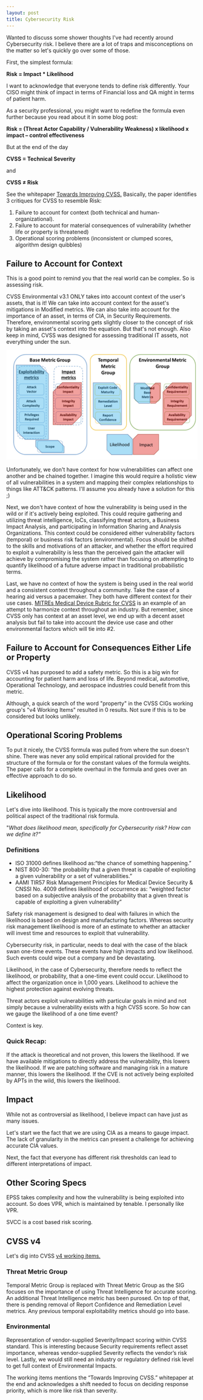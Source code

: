 ```yaml
---
layout: post
title: Cybersecurity Risk
---
```


Wanted to discuss some shower thoughts I've had recently around Cybersecurity risk. I believe there are a lot of traps and misconceptions on the matter so let's quickly go over some of those.

First, the simplest formula:

**Risk = Impact \* Likelihood**

I want to acknowledge that everyone tends to define risk differently. Your CISO might think of impact in terms of Financial loss and QA might in terms of patient harm. 

As a security professional, you might want to redefine the formula even further because you read about it in some blog post:

**Risk = (Threat Actor Capability / Vulnerability Weakness) x likelihood x impact – control effectiveness**

But at the end of the day

**CVSS = Technical Severity**

and

**CVSS ≠ Risk**

See the whitepaper <a href="https://resources.sei.cmu.edu/asset_files/WhitePaper/2018_019_001_538372.pdf">Towards Improving CVSS.</a> Basically, the paper identifies 3 critiques for CVSS to resemble Risk: 
1. Failure to account for context (both technical and human-organizational). 
2. Failure to account for material consequences of vulnerability (whether life or property is threatened) 
3. Operational scoring problems (inconsistent or clumped scores, algorithm design quibbles)

## Failure to Account for Context

This is a good point to remind you that the real world can be complex. So is assessing risk.

CVSS Environmental v3.1 ONLY takes into account context of the user&#39;s assets, that is it! We can take into account context for the asset&#39;s mitigations in Modified metrics. We can also take into account for the importance of an asset, in terms of CIA, in Security Requirements. Therefore, environmental scoring gets slightly closer to the concept of risk by taking an asset&#39;s context into the equation. But that's not enough. Also keep in mind, CVSS was designed for assessing traditional IT assets, not everything under the sun. 

![CVSS risk attempt](/public/cvss-risk.PNG "CVSS risk attempt")

Unfortunately, we don&#39;t have context for how vulnerabilities can affect one another and be chained together. I imagine this would require a holistic view of all vulnerabilities in a system and mapping their complex relationships to things like ATT&CK patterns. I'll assume you already have a solution for this ;)

Next, we don&#39;t have context of how the vulnerability is being used in the wild or if it&#39;s actively being exploited. This could require gathering and utilizing threat intelligence, IoCs, classifying threat actors, a Business Impact Analysis, and participating in Information Sharing and Analysis Organizations. This context could be considered either vulnerability factors (temporal) or business risk factors (environmental). Focus should be shifted to the skills and motivations of an attacker, and whether the effort required to exploit a vulnerability is less than the perceived gain the attacker will achieve by compromising the system rather than focusing on attempting to quantify likelihood of a future adverse impact in traditional probabilistic terms.

Last, we have no context of how the system is being used in the real world and a consistent context throughout a community. Take the case of a hearing aid versus a pacemaker. They both have different context for their use cases. <a href="https://www.mitre.org/sites/default/files/publications/pr-18-2208-rubric-for-applying-cvss-to-medical-devices.pdf">MITREs Medical Device Rubric for CVSS</a> is an example of an attempt to harmonize context throughout an industry. But remember, since CVSS only has context at an asset level, we end up with a decent asset analysis but fail to take into account the device use case and other environmental factors which will tie into #2.

## Failure to Account for Consequences Either Life or Property

CVSS v4 has purposed to add a safety metric. So this is a big win for accounting for patient harm and loss of life. Beyond medical, automotive, Operational Technology, and aerospace industries could benefit from this metric.

Although, a quick search of the word "property" in the CVSS CIGs working group's "v4 Working Items" resulted in 0 results. Not sure if this is to be considered but looks unlikely.

## Operational Scoring Problems

To put it nicely, the CVSS formula was pulled from where the sun doesn&#39;t shine. There was never any solid empirical rational provided for the structure of the formula or for the constant values of the formula weights. The paper calls for a complete overhaul in the formula and goes over an effective approach to do so. 


## Likelihood

Let&#39;s dive into likelihood. This is typically the more controversial and political aspect of the traditional risk formula.

&quot;_What does likelihood mean, specifically for Cybersecurity risk? How can we define it?&quot;_

### Definitions
- ISO 31000 defines likelihood as:“the chance of something happening.”
- NIST 800-30: “the probability that a given threat is capable of exploiting a given vulnerability or a set of vulnerabilities.”
- AAMI TIR57 Risk Management Principles for Medical Device Security & CNSSI No. 4009 defines likelihood of occurrence as: “weighted factor based on a subjective analysis of the probability that a given threat is capable of exploiting a given vulnerability”


Safety risk management is designed to deal with failures in which the likelihood is based on design and manufacturing factors. Whereas security risk management likelihood is more of an estimate to whether an attacker will invest time and resources to exploit that vulnerability.

Cybersecurity risk, in particular, needs to deal with the case of the black swan one-time events. These events have high impacts and low likelihood. Such events could wipe out a company and be devastating.

Likelihood, in the case of Cybersecurity, therefore needs to reflect the likelihood, or probability, that a one-time event could occur. Likelihood to affect the organization once in 1,000 years. Likelihood to achieve the highest protection against evolving threats.

Threat actors exploit vulnerabilities with particular goals in mind and not simply because a vulnerability exists with a high CVSS score. So how can we gauge the likelihood of a one time event?

Context is key.

### Quick Recap:

If the attack is theoretical and not proven, this lowers the likelihood. If we have available mitigations to directly address the vulnerability, this lowers the likelihood. If we are patching software and managing risk in a mature manner, this lowers the likelihood. If the CVE is not actively being exploited by APTs in the wild, this lowers the likelihood.

## Impact

While not as controversial as likelihood, I believe impact can have just as many issues. 

Let's start we the fact that we are using CIA as a means to gauge impact. The lack of granularity in the metrics can present a challenge for achieving accurate CIA values.

Next, the fact that everyone has different risk thresholds can lead to different interpretations of impact.

## Other Scoring Specs

EPSS takes complexity and how the vulnerability is being exploited into account. So does VPR, which is maintained by tenable. I personally like VPR.

SVCC is a cost based risk scoring.

## CVSS v4

Let's dig into CVSS <a href="https://docs.google.com/document/d/1qmmk9TQulW9d1cuipu_ziXDX0pUswbZ1WSQyynHbvKU/edit">v4 working items.</a>


### Threat Metric Group
Temporal Metric Group is replaced with Threat Metric Group as the SIG focuses on the importance of using Threat Intelligence for accurate scoring. An additional Threat Intelligence metric has been purosed. On top of that, there is pending removal of Report Confidence and Remediation Level metrics. Any previous temporal exploitability metrics should go into base.


### Environmental
Representation of vendor-supplied Severity/Impact scoring within CVSS standard. This is interesting because Security requirements reflect asset importance, whereas vendor-supplied Severity reflects the vendor’s risk level. Lastly, we would still need an industry or regulatory defined risk level to get full context of Environmental Impacts.





The working items mentions the “Towards Improving CVSS.” whitepaper at the end and acknowledges a shift needed to focus on deciding response priority, which is more like risk than severity.




